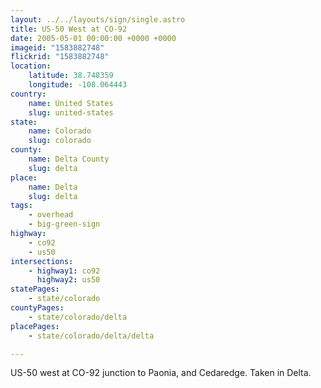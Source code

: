 ```yaml
---
layout: ../../layouts/sign/single.astro
title: US-50 West at CO-92
date: 2005-05-01 00:00:00 +0000 +0000
imageid: "1583882748"
flickrid: "1583882748"
location:
    latitude: 38.748359
    longitude: -108.064443
country:
    name: United States
    slug: united-states
state:
    name: Colorado
    slug: colorado
county:
    name: Delta County
    slug: delta
place:
    name: Delta
    slug: delta
tags:
    - overhead
    - big-green-sign
highway:
    - co92
    - us50
intersections:
    - highway1: co92
      highway2: us50
statePages:
    - state/colorado
countyPages:
    - state/colorado/delta
placePages:
    - state/colorado/delta/delta

---
```

US-50 west at CO-92 junction to Paonia, and Cedaredge.  Taken in Delta.